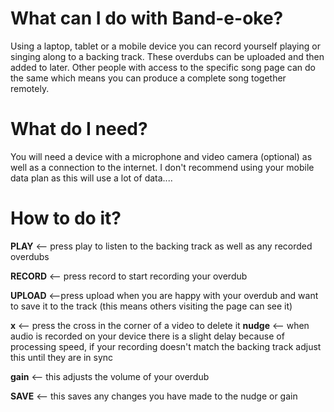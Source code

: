 # What can I do with Band-e-oke?

Using a laptop, tablet or a mobile device you can record yourself playing
or singing along to a backing track. These overdubs can be uploaded and then
added to later. Other people with access to the specific song page can do the
same which means you can produce a complete song together remotely.

# What do I need?

You will need a device with a microphone and video camera (optional) as well as
a connection to the internet. I don't recommend using your mobile data plan as
this will use a lot of data....

# How to do it?

**PLAY** <-- press play to listen to the backing track as well as any recorded
overdubs

**RECORD** <-- press record to start recording your overdub

**UPLOAD** <--press upload when you are happy with your overdub and want to save it to the
track (this means others visiting the page can see it)

**x** <-- press the cross in the corner of a video to delete it
**nudge** <-- when audio is recorded on your device there is a slight delay
because of processing speed, if your recording doesn't match the backing
track adjust this until they are in sync

**gain** <-- this adjusts the volume of your overdub

**SAVE** <-- this saves any changes you have made to the nudge or gain

